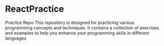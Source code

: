 # ReactPractice

Practice Repo
This repository is designed for practicing various programming concepts and techniques. It contains a collection of exercises and examples to help you enhance your programming skills in different languages
